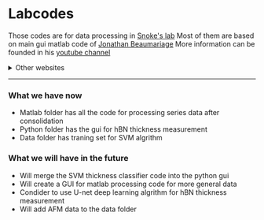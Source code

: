 # Labcodes 

Those codes are for data processing in [Snoke's lab](https://www.snokelab.com/)
Most of them are based on main gui matlab code of [Jonathan Beaumariage](https://www.mathworks.com/matlabcentral/profile/authors/8492801?detail=all)
More information can be founded in his [youtube channel](https://www.youtube.com/@jonathanbeaumariage6480/videos)

<!-- markdownlint-disable -->

<details><summary>Other websites</summary>
<p>		
    <b> Personal website</b><br> More information will be added. <a href="https://qiaochuwan.github.io">Current website</a>
			</p>
<!-- markdownlint-restore -->
</details>

---

### What we have now

- Matlab folder has all the code for processing series data after consolidation
- Python folder has the gui for hBN thickness measurement
- Data folder has traning set for SVM algrithm


### What we will have in the future
* Will merge the SVM thickness classifier code into the python gui
* Will create a GUI for matlab processing code for more general data
* Condider to use U-net deep learning algrithm for hBN thickness measurement
* Will add AFM data to the data folder